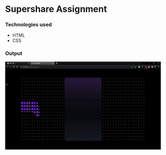 # Supershare Assignment

### Technologies used

* HTML 
* CSS

### Output 

![](./SuperShareOutput.gif)

